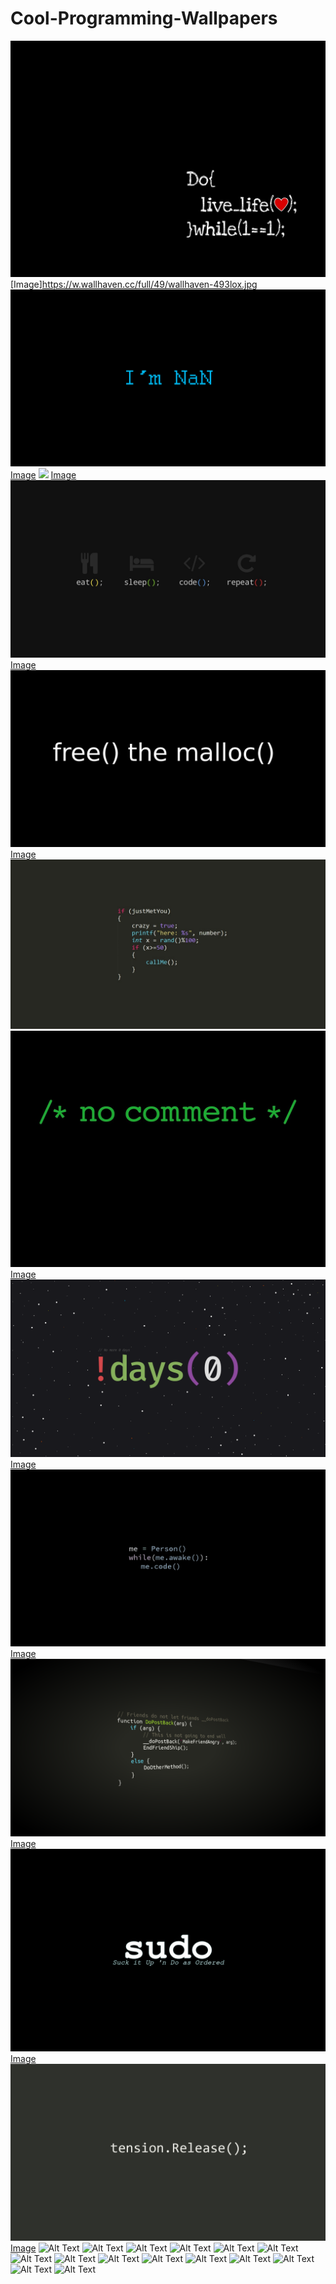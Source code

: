 # Cool-Programming-Wallpapers

![](/Dolivelife.jpg)
[Image]https://w.wallhaven.cc/full/49/wallhaven-493lox.jpg
![](/I'mNaN.png)
[Image](https://w.wallhaven.cc/full/xl/wallhaven-xlg3po.png)
![](/idifferent.png)
[Image](https://w.wallhaven.cc/full/lq/wallhaven-lqdgql.png)
![](/eatsleeprepiear.jpg)
[Image](https://w.wallhaven.cc/full/zx/wallhaven-zxg7gj.jpg)
![](/freemalloc.jpg)
[Image](https://w.wallhaven.cc/full/nz/wallhaven-nzp9kg.jpg)
![](/justmetyu.jpg)
![](/nocomments.jpg)
[Image](https://w.wallhaven.cc/full/4x/wallhaven-4x9dpo.jpg)
![](/notequal.png)
[Image](https://w.wallhaven.cc/full/5w/wallhaven-5wmoy9.png)
![](/person.jpg)
[Image](https://w.wallhaven.cc/full/j5/wallhaven-j5zoop.jpg)
![](/postback.png)
[Image](https://w.wallhaven.cc/full/ne/wallhaven-neow88.png)
![](/sudo.jpg)
[Image](https://w.wallhaven.cc/full/5d/wallhaven-5d13x7.jpg)
![](/tension.release.png)
[Image](https://w.wallhaven.cc/full/0q/wallhaven-0qvyxd.png)
![Alt Text](https://w.wallhaven.cc/full/nm/wallhaven-nme2xy.jpg)
![Alt Text](https://w.wallhaven.cc/full/8x/wallhaven-8xqlzo.png)
![Alt Text](https://w.wallhaven.cc/full/4g/wallhaven-4grpyd.jpg)
![Alt Text](https://w.wallhaven.cc/full/76/wallhaven-76opry.png)
![Alt Text](https://w.wallhaven.cc/full/13/wallhaven-131qdv.jpg)
![Alt Text](https://w.wallhaven.cc/full/4d/wallhaven-4d5xq3.png)
![Alt Text](https://w.wallhaven.cc/full/0j/wallhaven-0j1y5m.png)
![Alt Text](https://w.wallhaven.cc/full/5w/wallhaven-5wkdm3.jpg)
![Alt Text](https://w.wallhaven.cc/full/dg/wallhaven-dg3ol3.png)
![Alt Text](https://w.wallhaven.cc/full/6k/wallhaven-6kzejl.jpg)
![Alt Text](https://w.wallhaven.cc/full/43/wallhaven-43r7e3.jpg)
![Alt Text](https://w.wallhaven.cc/full/43/wallhaven-43jrd9.jpg)
![Alt Text](https://w.wallhaven.cc/full/4l/wallhaven-4lxqy4.png)
![Alt Text](https://w.wallhaven.cc/full/nm/wallhaven-nmj659.png)
![Alt Text](https://w.wallhaven.cc/full/4l/wallhaven-4lx2r4.jpg)
